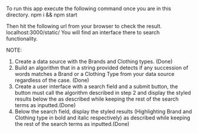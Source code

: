 To run this app execute the following command once you are in this directory.
npm i && npm start

Then hit the following url from your browser to check the result.
localhost:3000/static/
You will find an interface there to search functionality.

NOTE:

1. Create a data source with the Brands and Clothing types. (Done)
2. Build an algorithm that in a string provided detects if any succession of words matches
a Brand or a Clothing Type from your data source regardless of the case. (Done)
3. Create a user interface with a search field and a submit button, the button must call
the algorithm described in step 2 and display the styled results below the as described
while keeping the rest of the search terms as inputted.(Done)
4. Below the search field, display the styled results (Highlighting Brand and Clothing type
in bold and italic respectively) as described while keeping the rest of the search terms
as inputted.(Done)
